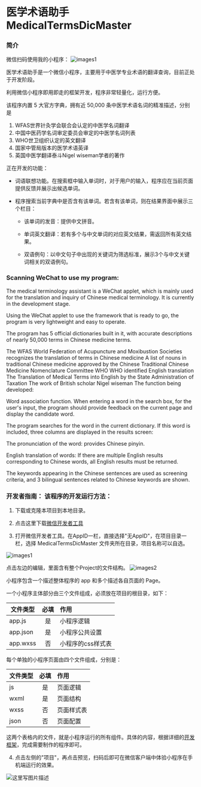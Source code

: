 #  医学术语助手  MedicalTermsDicMaster
 
### 简介

微信扫码使用我的小程序：
![images1](http://img.blog.csdn.net/20171018073846226?watermark/2/text/aHR0cDovL2Jsb2cuY3Nkbi5uZXQvdGxvbmxpbmU=/font/5a6L5L2T/fontsize/400/fill/I0JBQkFCMA==/dissolve/70/gravity/SouthEast)


医学术语助手是一个微信小程序，主要用于中医学专业术语的翻译查询，目前正处于开发阶段。

利用微信小程序即用即走的框架开发，程序非常轻量化，运行方便。

该程序内置 5 大官方字典，拥有近 50,000 条中医学术语名词的精准描述，分别是

1. WFAS世界针灸学会联合会认定的中医学名词翻译
2. 中国中医药学名词审定委员会审定的中医学名词列表
3. WHO世卫组织认定的英文翻译
4. 国家中管局版本的医学术语英译
5. 英国中医学翻译泰斗Nigel wiseman学者的著作

正在开发的功能：

* 词语联想功能。在搜索框中输入单词时，对于用户的输入，程序应在当前页面提供反馈并展示出候选单词。

* 程序搜索当前字典中是否含有该单词。若含有该单词，则在结果界面中展示三个栏目：

  * 该单词的发音：提供中文拼音。  

  * 单词英文翻译：若有多个与中文单词的对应英文结果，需返回所有英文结果。
  
  * 双语例句：以中文句子中出现的关键词为筛选标准，展示3个与中文关键词相关的双语例句。


### Scanning WeChat to use my program:

The medical terminology assistant is a WeChat applet, which is mainly used for the translation and inquiry of Chinese medical terminology. It is currently in the development stage.

Using the WeChat applet to use the framework that is ready to go, the program is very lightweight and easy to operate.

The program has 5 official dictionaries built in it, with accurate descriptions of nearly 50,000 terms in Chinese medicine terms.

The WFAS World Federation of Acupuncture and Moxibustion Societies recognizes the translation of terms in Chinese medicine
A list of nouns in traditional Chinese medicine approved by the Chinese Traditional Chinese Medicine Nomenclature Committee
WHO WHO identified English translation
The Translation of Medical Terms into English by the State Administration of Taxation
The work of British scholar Nigel wiseman
The function being developed:

Word association function. When entering a word in the search box, for the user's input, the program should provide feedback on the current page and display the candidate word.

The program searches for the word in the current dictionary. If this word is included, three columns are displayed in the results screen:

The pronunciation of the word: provides Chinese pinyin.

English translation of words: If there are multiple English results corresponding to Chinese words, all English results must be returned.

The keywords appearing in the Chinese sentences are used as screening criteria, and 3 bilingual sentences related to Chinese keywords are shown.

### 开发者指南： 该程序的开发运行方法：

1. 下载或克隆本项目到本地目录。

2. 点击这里下载[微信开发者工具](https://mp.weixin.qq.com/debug/wxadoc/dev/devtools/download.html)

3. 打开微信开发者工具。在AppID一栏，直接选择"无AppID"，在项目目录一栏，选择 MedicalTermsDicMaster 文件夹所在目录，项目名称可以自选。


![images1](http://img.blog.csdn.net/20170630141709486?watermark/2/text/aHR0cDovL2Jsb2cuY3Nkbi5uZXQvdGxvbmxpbmU=/font/5a6L5L2T/fontsize/400/fill/I0JBQkFCMA==/dissolve/70/gravity/SouthEast)

点击左边的编辑，里面含有整个Project的文件结构。
![images2](http://img.blog.csdn.net/20170630141943318?watermark/2/text/aHR0cDovL2Jsb2cuY3Nkbi5uZXQvdGxvbmxpbmU=/font/5a6L5L2T/fontsize/400/fill/I0JBQkFCMA==/dissolve/70/gravity/SouthEast)

小程序包含一个描述整体程序的 app 和多个描述各自页面的 Page。 


一个小程序主体部分由三个文件组成，必须放在项目的根目录，如下：


|文件类型       |必填           |作用            |
|-------------- |:-------------:|:-------------|
|app.js         |是            |小程序逻辑      |
|app.json       |是            |小程序公共设置   |
|app.wxss       |否            |小程序的css样式表 |

每个单独的小程序页面由四个文件组成，分别是：

|文件类型|	必填|	作用|
|:------------- |:-------------:|:-----|
|js	|是	|页面逻辑|
|wxml	|是|	页面结构|
|wxss	|否|	页面样式表|
|json	|否|	页面配置|

这两个表格内的文件，就是小程序运行的所有组件。具体的内容，根据详细的[开发框架](https://mp.weixin.qq.com/debug/wxadoc/dev/framework/app-service/api.html)，完成需要制作的程序即可。



4. 点击左侧的"项目"，再点击预览，扫码后即可在微信客户端中体验小程序在手机端运行的效果。

![这里写图片描述](http://img.blog.csdn.net/20170630144330081?watermark/2/text/aHR0cDovL2Jsb2cuY3Nkbi5uZXQvdGxvbmxpbmU=/font/5a6L5L2T/fontsize/400/fill/I0JBQkFCMA==/dissolve/70/gravity/SouthEast)




